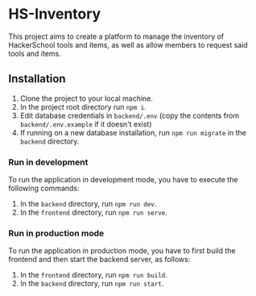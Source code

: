 # HS-Inventory

This project aims to create a platform to manage the inventory of HackerSchool tools and items,
as well as allow members to request said tools and items.

## Installation

1. Clone the project to your local machine.
2. In the project root directory run `npm i`.
3. Edit database credentials in `backend/.env` (copy the contents from `backend/.env.example` if it doesn't exist)
4. If running on a new database installation, run `npm run migrate` in the `backend` directory.

### Run in development

To run the application in development mode, you have to execute the following commands:

1. In the `backend` directory, run `npm run dev`.
2. In the `frontend` directory, run `npm run serve`.

### Run in production mode

To run the application in production mode, you have to first build the frontend and then
start the backend server, as follows:

1. In the `frontend` directory, run `npm run build`.
2. In the `backend` directory, run `npm run start`.
